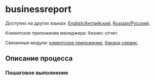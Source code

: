 # businessreport

Доступно на других языках: [English/Английский](businessreport.md), [Russian/Русский](businessreport.ru.md). 

Клиентское приложение менеджера: бизнес-отчет.

Связанные модули: [клиентское приложение](../../frontend/managerclient.md), [бэкэнд-сервис](../../backend/managerbackend.md).

## Описание процесса

### Пошаговое выполнение
